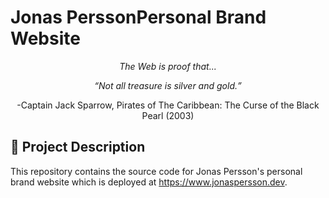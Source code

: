 # Jonas PerssonPersonal Brand Website

<p align="center"><em>The Web is proof that...</em><br></p>
<p align="center"><em><q>Not all treasure is silver and gold.</q></em></p>
<p align="center">-Captain Jack Sparrow, Pirates of The Caribbean: The Curse of the Black Pearl (2003)</p>

## 🚀 Project Description
This repository contains the source code for Jonas Persson's personal brand website which is deployed at https://www.jonaspersson.dev.

